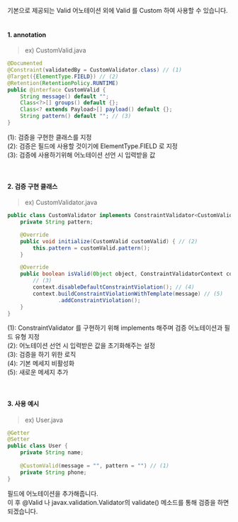 기본으로 제공되는 Valid 어노테이션 외에 Valid 를 Custom 하여 사용할 수 있습니다. <br>
<br>

<h4> 1. annotation </h4>

> ex) CustomValid.java

~~~java
@Documented
@Constraint(validatedBy = CustomValidator.class) // (1)
@Target({ElementType.FIELD}) // (2)
@Retention(RetentionPolicy.RUNTIME)
public @interface CustomValid {
    String message() default "";
    Class<?>[] groups() default {};
    Class<? extends Payload>[] payload() default {};
    String pattern() default ""; // (3)
}
~~~

(1): 검증을 구현한 클래스를 지정 <br>
(2): 검증은 필드에 사용할 것이기에 ElementType.FIELD 로 지정<br>
(3): 검증에 사용하기위해 어노테이션 선언 시 입력받을 값<br>

<br>

<h4> 2. 검증 구현 클래스 </h4>

> ex) CustomValidator.java

~~~java
public class CustomValidator implements ConstraintValidator<CustomValid, Object> { // (1)
    private String pattern; 

    @Override
    public void initialize(CustomValid customValid) { // (2)
        this.pattern = customValid.pattern();
    }

    @Override
    public boolean isValid(Object object, ConstraintValidatorContext context) {
        // (3)
        context.disableDefaultConstraintViolation(); // (4)
        context.buildConstraintViolationWithTemplate(message) // (5)
                .addConstraintViolation();
    }
}
~~~

(1): ConstraintValidator 를 구현하기 위해 implements 해주며 검증 어노테이션과 필드 유형 지정<br>
(2): 어노테이션 선언 시 입력받은 값을 초기화해주는 설정<br>
(3): 검증을 하기 위한 로직<br>
(4): 기본 메세지 비활성화<br>
(5): 새로운 메세지 추가<br>

<br>

<h4> 3. 사용 예시 </h4>

> ex) User.java

~~~java
@Getter
@Setter
public class User {
    private String name;
    
    @CustomValid(message = "", pattern = "") // (1)
    private String phone;
}
~~~

필드에 어노테이션을 추가해줍니다. <br>
이 후 @Valid 나 javax.validation.Validator의 validate() 메소드를 통해 검증을 하면 되겠습니다.



